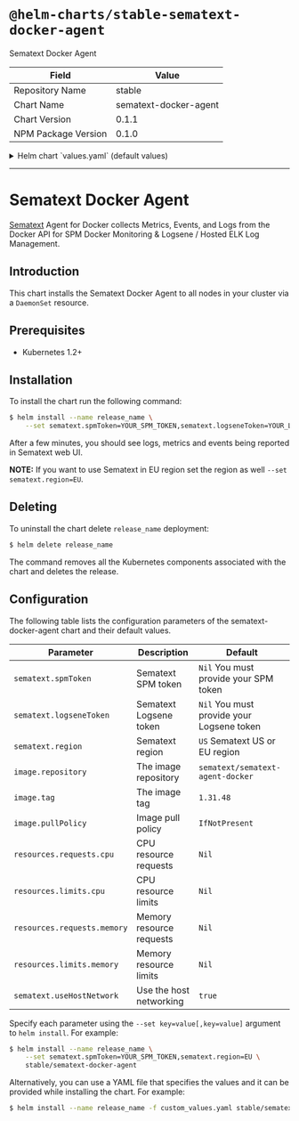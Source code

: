 # `@helm-charts/stable-sematext-docker-agent`

Sematext Docker Agent

| Field               | Value                 |
| ------------------- | --------------------- |
| Repository Name     | stable                |
| Chart Name          | sematext-docker-agent |
| Chart Version       | 0.1.1                 |
| NPM Package Version | 0.1.0                 |

<details>

<summary>Helm chart `values.yaml` (default values)</summary>

```yaml
image:
  repository: sematext/sematext-agent-docker
  # For all available tags check here https://hub.docker.com/r/sematext/sematext-agent-docker/tags/
  tag: 1.31.48
  pullPolicy: IfNotPresent

sematext:
  # You will need to Create and Set at least one token before starting this agent!

  # spmToken:
  # logseneToken:

  # Depending on where you created your apps, choose US or EU region.
  region: US

  useHostNetwork: true
  name: sematext-docker-agent
  resources: {}
  #  requests:
  #    cpu: 500m
  #    memory: 128Mi
  #  limits:
  #    cpu: 1000m
  #    memory: 1024Mi
```

</details>

---

# Sematext Docker Agent

[Sematext](https://sematext.com/) Agent for Docker collects Metrics, Events, and Logs from the Docker API for SPM Docker Monitoring & Logsene / Hosted ELK Log Management.

## Introduction

This chart installs the Sematext Docker Agent to all nodes in your cluster via a `DaemonSet` resource.

## Prerequisites

- Kubernetes 1.2+

## Installation

To install the chart run the following command:

```bash
$ helm install --name release_name \
    --set sematext.spmToken=YOUR_SPM_TOKEN,sematext.logseneToken=YOUR_LOGS_TOKEN stable/sematext-docker-agent
```

After a few minutes, you should see logs, metrics and events being reported in Sematext web UI.

**NOTE:** If you want to use Sematext in EU region set the region as well `--set sematext.region=EU`.

## Deleting

To uninstall the chart delete `release_name` deployment:

```bash
$ helm delete release_name
```

The command removes all the Kubernetes components associated with the chart and deletes the release.

## Configuration

The following table lists the configuration parameters of the sematext-docker-agent chart and their default values.

| Parameter                   | Description              | Default                                   |
| --------------------------- | ------------------------ | ----------------------------------------- |
| `sematext.spmToken`         | Sematext SPM token       | `Nil` You must provide your SPM token     |
| `sematext.logseneToken`     | Sematext Logsene token   | `Nil` You must provide your Logsene token |
| `sematext.region`           | Sematext region          | `US` Sematext US or EU region             |
| `image.repository`          | The image repository     | `sematext/sematext-agent-docker`          |
| `image.tag`                 | The image tag            | `1.31.48`                                 |
| `image.pullPolicy`          | Image pull policy        | `IfNotPresent`                            |
| `resources.requests.cpu`    | CPU resource requests    | `Nil`                                     |
| `resources.limits.cpu`      | CPU resource limits      | `Nil`                                     |
| `resources.requests.memory` | Memory resource requests | `Nil`                                     |
| `resources.limits.memory`   | Memory resource limits   | `Nil`                                     |
| `sematext.useHostNetwork`   | Use the host networking  | `true`                                    |

Specify each parameter using the `--set key=value[,key=value]` argument to `helm install`. For example:

```bash
$ helm install --name release_name \
    --set sematext.spmToken=YOUR_SPM_TOKEN,sematext.region=EU \
    stable/sematext-docker-agent
```

Alternatively, you can use a YAML file that specifies the values and it can be provided while installing the chart. For example:

```bash
$ helm install --name release_name -f custom_values.yaml stable/sematext-docker-agent
```
